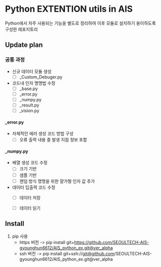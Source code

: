 # Python EXTENTION utils in AIS

Python에서 자주 사용되는 기능을 별도로 정리하여 이후 모듈로 설치하기 용이하도록 구성한 레포지토리

## Update plan

### 공통 과정
- 신규 데이터 모듈 생성
   - [ ] _Custom_Debuger.py

- 코드내 인자 명명법 수정
   - [ ] _base.py
   - [ ] _error.py
   - [ ] _numpy.py
   - [ ] _result.py
   - [ ] _vision.py

#### _error.py
- 자체적인 에러 생성 코드 방법 구성
   - [ ] 오류 출력 내용 중 발생 지점 정보 포함

#### _numpy.py
- 배열 생성 코드 수정
   - [ ] 크기 기반
   - [ ] 샘플 기반
   - [ ] 랜덤 방식 명명을 위한 얄가형 인자 값 추가

- 데이터 입출력 코드 수정
   - [ ] 데이터 저장
   - [ ] 데이터 읽기


## Install
1. pip 사용
   - https 버전 -> pip install git+https://github.com/SEOULTECH-AIS-gyounghun6612/AIS_python_ex.git@ver_alpha
   - ssh 버전   -> pip install git+ssh://git@github.com/SEOULTECH-AIS-gyounghun6612/AIS_python_ex.git@ver_alpha
